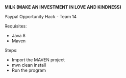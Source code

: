 **MILK (MAKE AN INVESTMENT IN LOVE AND KINDNESS)**

Paypal Opportunity Hack - Team 14

Requisites:
- Java 8
- Maven

Steps:
- Import the MAVEN project
- mvn clean install
- Run the program